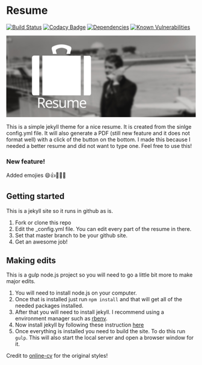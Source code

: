 # Resume

[![Build Status](https://travis-ci.org/sonyccd/resume.svg?branch=master)](https://travis-ci.org/sonyccd/resume)
[![Codacy Badge](https://api.codacy.com/project/badge/Grade/c97bb7af2b6e4a449825a9fe307488db)](https://www.codacy.com/app/bwbaze/resume?utm_source=github.com&utm_medium=referral&utm_content=sonyccd/resume&utm_campaign=badger)
[![Dependencies](https://david-dm.org/sonyccd/resume.svg)](https://david-dm.org/sonyccd/resume)
[![Known Vulnerabilities](https://snyk.io/test/github/sonyccd/resume/badge.svg)](https://snyk.io/test/github/sonyccd/resume)

![Logo](https://raw.githubusercontent.com/sonyccd/resume/master/resume-logo.jpg)

This is a simple jekyll theme for a nice resume. It is created from the sinlge config.yml file. It will also generate a PDF (still new feature and it does not format well) with a click of the button on the bottom. I made this because I needed a better resume and did not want to type one. Feel free to use this!

### New feature!
Added emojies :smile::thumbsup::clap::confetti_ball::tada:

## Getting started
This is a jekyll site so it runs in github as is.

1. Fork or clone this repo
2. Edit the _config.yml file. You can edit every part of the resume in there.
3. Set that master branch to be your github site.
4. Get an awesome job!

## Making edits
This is a gulp node.js project so you will need to go a little bit more to make major edits.

1. You will need to install node.js on your computer. 
2. Once that is installed just run ```npm install``` and that will get all of the needed packages installed.
3. After that you will need to install jekyll. I recommend using a environment manager such as [rbenv](https://github.com/rbenv/rbenv).
4. Now install jekyll by following these instruction [here](https://jekyllrb.com/docs/installation/)
5. Once everything is installed you need to build the site. To do this run ```gulp```. This will also start the local server and open a browser window for it.

Credit to [online-cv](https://github.com/sharu725/online-cv) for the original styles!
